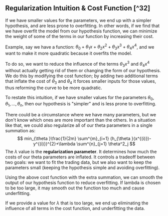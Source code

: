## Regularization Intuition & Cost Function [^32]

If we have smaller values for the parameters, we end up with a simpler hypothesis, and are less prone to overfitting. In other words, if we find that we have overfit the model from our hypothesis function, we can minimize the weight of some of the terms in our function by increasing their cost.

Example, say we have a function: $\theta_0 + \theta_1x + \theta_2x^2 + \theta_3x^3 + \theta_4x^4$, and we want to make it more quadratic because it overfits the model.

To do so, we want to reduce the influence of the terms $\theta_3x^3$ and $\theta_4x^4$ without actually getting rid of them or changing the form of our hypothesis.  We do this by modifying the cost function; by adding two additional terms that inflate the cost of $\theta_3$ and $\theta_4$ it forces smaller inputs for those values, thus reforming the curve to be more quadratic.

To restate this intuition, if we have smaller values for the parameters $\theta_0,\theta_1,…,\theta_n$, then our hypothesis is "simpler" and is less prone to overfitting.

There could be a circumstance where we have many parameters, but we don't know which ones are more important than the others. In a situation like that, we could also regularize all of our theta parameters in a single summation as:
$$
min_{\theta }\frac{1}{2m} \sum^{m}_{i=1} (h_{\theta }(x^{(i)})-y^{(i)})^{2}+\lambda \sum^{n}_{j=1} \theta^2_j
$$
The $\lambda$ value is the **regularization parameter**. It determines how much the costs of our theta parameters are inflated. It controls a tradeoff between two goals: we want to fit the trading data, but we also want to keep the parameters small (keeping the hypothesis simple and avoiding overfitting).  

Using the above cost function with the extra summation, we can smooth the output of our hypothesis function to reduce overfitting. If lambda is chosen to be too large, it may smooth out the function too much and cause underfitting. 

If we provide a value for $\lambda$ that is too large, we end up eliminating the influence of all terms in the cost function, and underfitting the data.